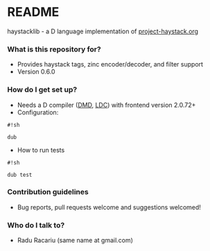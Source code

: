 # README #

haystacklib - a D language implementation of [project-haystack.org](http://project-haystack.org)

### What is this repository for? ###

* Provides haystack tags, zinc encoder/decoder, and filter support 
* Version 0.6.0

### How do I get set up? ###

* Needs a D compiler ([DMD](http://dlang.org/download.html#dmd), [LDC](https://github.com/ldc-developers/ldc#installation)) with frontend version 2.0.72+
* Configuration:
```
#!sh

dub
```

* How to run tests 
```
#!sh

dub test
```

### Contribution guidelines ###

* Bug reports, pull requests welcome and suggestions welcomed!

### Who do I talk to? ###

* Radu Racariu (same name at gmail.com)
